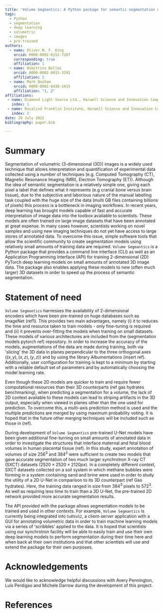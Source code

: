 ```yaml
---
title: 'Volume Segmantics: A Python package for semantic segmentation of volumetric data using pre-trained PyTorch deep learning models'
tags:
  - Python
  - segmentation
  - deep learning
  - volumetric
  - images
  - pre-trained
authors:
  - name: Oliver N. F. King
    orcid: 0000-0002-6152-7207
    corresponding: true
    affiliation: 1 
  - name: Dimitrios Bellos
    orcid: 0000-0002-8015-3191
    affiliation: 2
  - name: Mark Basham
    orcid: 0000-0002-8438-1415
    affiliation: "1, 2"
affiliations:
 - name: Diamond Light Source Ltd., Harwell Science and Innovation Campus, Didcot, Oxfordshire, UK
   index: 1
 - name: Rosalind Franklin Institute, Harwell Science and Innovation Campus, Didcot, Oxfordshire, UK
   index: 2
date: 20 July 2022
bibliography: paper.bib

---
```


# Summary

Segmentation of volumetric (3-dimensional (3D)) images is a widely used technique 
that allows interpretation and quantification of experimental data collected 
using a number of techniques (e.g. Computed Tomography (CT), Magnetic Resonance 
Imaging (MRI), Electron Tomography (ET)). Although the idea of semantic 
segmentation is a relatively simple one, giving each pixel a label that defines 
what it represents (e.g cranial bone versus brain tissue), due to the subjective 
and laborious nature of the manual labelling task coupled with the huge size of the 
data (multi GB files containing billions of pixels) this process is a bottleneck 
in imaging workflows. In recent years, deep learning has brought models capable of 
fast and accurate interpretation of image data into the toolbox available to 
scientists. These models are often trained on large image datasets that have been 
annotated at great expense. In many cases however, scientists working on novel 
samples and using new imaging techniques do not yet have access to large 
stores of annotated data. To overcome this issue, simple software tools that 
allow the scientific community to create segmentation models using relatively 
small amounts of training data are required. `Volume Segmantics` is a Python 
package that provides a command line interface (CLI) as well as an Application 
Programming Interface (API) for training 2-dimensional (2D)
PyTorch deep learning models on small amounts of annotated 3D image 
data.  The package also enables applying these models to new (often much larger) 
3D datasets in order to speed up the process of semantic segmentation.


# Statement of need

`Volume Segmantics` harnesses the availability of 2-dimensional  
encoders which have been pre-trained on huge databases such as ImageNet (ref1). 
This provides two main advantages, namely (i) it to reduces the time and 
resource taken to train models - only fine-tuning is required and (ii) it prevents
over-fitting the models when training on small datasets. These models of various 
architectures are included from the (segmentation models pytorch ref) repository.
In order to increase the accuracy of the models, augmentations of the data are
made during training, both via 'slicing' the 3D data in planes perpendicular to 
the three orthogonal axes $((x, y), (x, z), (y, z))$ and by using the library 
Albumentations (insert ref). Additionally, user configuration for training is 
kept to a minimum by starting with a reliable default set of parameters and by 
automatically choosing the model learning rate.

Even though these 2D models are quicker to train and require fewer computational 
resources than their 3D counterparts (ref gas hydrates benchmarking), when 
predicting a segmentation for a volume, the lack of 2D context available to these 
models can lead to striping artifacts in the 3D output, especially when viewed 
in planes other than the one used for prediction. To overcome this, a multi-axis 
prediction method is used and the multiple predictions are merged by using 
maximum probability voting. It is hoped that in the future other merging techniques 
will be included such as those in (ref).

During development of `Volume Segmantics` pre-trained U-Net models have been 
given additional fine-turning on small amounts of annotated data in order to 
investigate the structures that interface maternal and fetal blood volumes in 
human placental tissue (ref). In this study, expert annotation of volumes of 
size $256^3$ and $384^3$ were sufficient to create two models that gave accurate 
segmentation of two much larger synchrotron X-ray CT (SXCT) datasets 
$(2520 \times 2520 \times 2120 px)$. In a completely different context, SXCT 
datasets collected on a soil system in which methane bubbles were forming in 
a system containing sand and brine were used in order to study the utility of
a 2D U-Net in comparison to its 3D counterpart (ref Gas hydrates). Here, the 
training data ranged in size from $384^3$ pixels to $572^3$. As well as requiring 
less time to train than a 3D U-Net, the pre-trained 2D network provided more 
accurate segmentation results. 

The API provided with the package allows segmentation models to be trained and 
used in other contexts. For example, `Volume Segmantics` is currently being 
integrated into `SuRVoS2`, a client-server application with a GUI for annotating 
volumetric data in order to train machine learning models via a series of 'scribbles' 
applied to the data. It is hoped that scientists using our synchrotron facility 
will be able to easily train and use their own deep learning 
models to perform segmentation during their time here and when back at their own 
institutions and that other scientists will use and extend the package for their 
own purposes. 

# Acknowledgements

We would like to acknowledge helpful discussions with Avery Pennington, Luis Perdigao 
and Michele Darrow during the development of this project.

# References